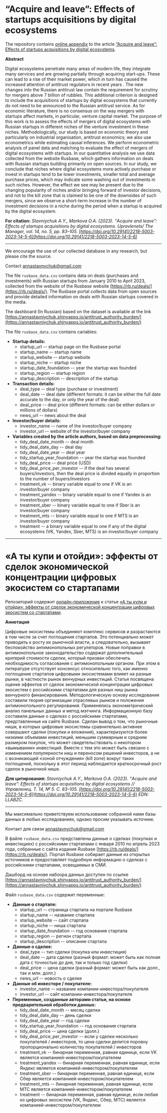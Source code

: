 # “Acquire and leave”: Effects of startups acquisitions by digital ecosystems

The repository contains [online appendix](https://annastavniychuk.shinyapps.io/antitrust_authority_burden/) to the article [“Acquire and leave”: Effects of startups acquisitions by digital ecosystems](https://doi.org/10.29141/2218-5003-2023-14-5-6).

**Abstract**

Digital ecosystems penetrate many areas of modern life, they integrate many services and are growing partially through acquiring start-ups. These can lead to a rise of their market power, which in turn has caused the increased attention of antitrust regulators in recent years . The new changes into the Russian antitrust law contain the requirement for scrutiny for mergers above 7 billion of rubbles. This additional criterion is designed to include the acquisitions of startups by digital ecosystems that currently do not need to be announced to the Russian antitrust service. As for economic literature, there is no consensus on the way mergers with startups affect markets, in particular, venture capital market. The purpose of this work is to assess the effects of mergers of digital ecosystems with Russian startups in different niches of the venture investment in these niches. Methodologically, our study is based on economic theory and particularly on industrial organisation, antitrust economics; we also use econometrics while estimating causal inferences. We perform econometric analysis of panel data and matching to evaluate the effect of mergers of digital ecosystems with startups. In our quantitative analysis we use data collected from the website Rusbase, which gathers information on deals with Russian startups building primarily on open sources. In our study, we conclude that niches where digital ecosystems more actively purchase or invest in startups tend to be lower investments, smaller total and average purchase prices, which may indicate some washing out of investments in such niches. However, the effect we see may be present due to the changing popularity of niches and/or bringing forward of investor decisions, and not to the kill zone that is claimed to be one of the downsides of such mergers, since we observe a short-term increase in the number of investment decisions in a niche during the period when a startup is acquired by the digital ecosystem.

**For citation:** *Stavniychuk А.Y., Markova О.А. (2023). “Acquire and leave”: Effects of startups acquisitions by digital ecosystems. Upravlenets/ The Manager, vol. 14, no. 5, pp. 83–105. [https://doi.org/10.29141/2218-5003-2023-14-5-6](https://doi.org/10.29141/2218-5003-2023-14-5-6)*

---

We encourage the use of our collected database in any research, but please cite the source.

Contact [annastavnychuk@gmail.com](mailto:annastavnychuk@gmail.com)

The file `rusbase_data.csv` contains data on deals (purchases and investments) with Russian startups from January 2010 to April 2023, collected from the website of the Rusbase website [https://rb.ru/deals/](https://rb.ru/deals/). The Rusbase portal collects data from open sources and provide detailed information on deals with Russian startups covered in the media. 

The dashboard (In Russian) based on the dataset is available at the link [https://annastavniychuk.shinyapps.io/antitrust_authority_burden/](https://annastavniychuk.shinyapps.io/antitrust_authority_burden/)

The file `rusbase_data.csv` contains cariables:

- **Startup details:**
   - startup_url -- startup page on the Rusbase portal
   - startup_name -- startup name
   - starlup_website -- startup website
   - startup_niche -- startup niche
   - startup_date_foundation -- year the startup was founded
   - startup_region -- startup region
   - startup_description -- description of the startup
- **Transaction details:**
   - deal_type -- deal type (purchase or investment)
   - deal_date -- deal date (different formats: it can be either the full date accurate to the day, or only the year of the deal)
   - deal_price -- deal price (different formats: can be either dollars or millions of dollars)
   - news_url -- news about the deal
- **Investor/buyer details:**
   - investor_name -- name of the investor/buyer company
   - investor_url -- website of the investor/buyer company
- **Variables created by the article authors, based on data preprocessing:**
   - tidy_deal_date_month -- deal month
   - tidy_deal_date_day -- deal day
   - tidy_deal_date_year -- deal year
   - tidy_startup_year_foundation -- year the startup was founded
   - tidy_deal_price -- deal price (USD)
   - tidy_deal_price_per_investor -- if the deal has several buyers/investors, then the deal price is divided equally in proportion to the number of buyers/investors
   - treatment_vk -- binary variable equal to one if VK is an investor/buyer company
   - treatment_yandex -- binary variable equal to one if Yandex is an investor/buyer company
   - treatment_sber -- binary variable equal to one if Sber is an investor/buyer company
   - treatment_mts -- binary variable equal to one if MTS is an investor/buyer company
   - treatment -- a binary variable equal to one if any of the digital ecosystems (VK, Yandex, Sber, MTS) is an investor/buyer company

---

# «А ты купи и отойди»: эффекты от сделок экономической концентрации цифровых экосистем со стартапами
 
Репозиторий содержит [онлайн-приложение](https://annastavniychuk.shinyapps.io/antitrust_authority_burden/) к статье [«А ты купи и отойди»: эффекты от сделок экономической концентрации цифровых экосистем со стартапами](https://doi.org/10.29141/2218-5003-2023-14-5-6).

**Аннотация**

Цифровые экосистемы объединяют комплекс сервисов и разрастаются в том числе за счет поглощения стартапов. Это потенциально может приводить к росту их рыночной власти, а следовательно, вызывает беспокойство антимонопольных регуляторов. Новые поправки в антимонопольное законодательство содержат дополнительный критерий стоимости сделки, который призван обеспечить необходимость согласования с антимонопольным органом. При этом в литературе отсутствует консенсус относительно того, как именно поглощение стартапов цифровыми экосистемами влияет на разные рынки, в частности рынок венчурных инвестиций. Статья посвящена оценке эффектов от сделок экономической концентрации цифровых экосистем с российскими стартапами для разных ниш рынка венчурного финансирования. Методологическую основу исследования составили теория организации отраслевых рынков и положения антимонопольного регулирования. Применялись эконометрический анализ панельных данных и метод мэтчинга. Информационную базу составили данные о сделках с российскими стартапами, представленные на сайте Rusbase. Сделан вывод о том, что рыночные ниши, в которых цифровые экосистемы сравнительно активнее совершают сделки (покупки и вложения), характеризуются более низкими объемами инвестиций, меньшим суммарным и средним размером покупок, что может свидетельствовать о некотором «вымывании» инвестиций. Вместе с тем это может быть связано с изменением популярности ниш и переносом решений инвесторов, а не с возникающей «зоной отчуждения» (kill zone) вокруг таких поглощений, поскольку в этот период наблюдается краткосрочный рост сделок в рыночной нише.

**Для цитирования:** *Stavniychuk А.Y., Markova О.А. (2023). “Acquire and leave”: Effects of startups acquisitions by digital ecosystems // Управленец. Т. 14, № 5. С. 83–105. [https://doi.org/10.29141/2218-5003-2023-14-5-6](https://doi.org/10.29141/2218-5003-2023-14-5-6) EDN: LLABZC.*

---

Мы максимально приветствуем использование собранной нами базы данных в любых исследованиях, однако просим указывать источник. 

Контакт для связи [annastavnychuk@gmail.com](mailto:annastavnychuk@gmail.com)

В файле `rusbase_data.csv` представлены данные о сделках (покупках и инвестициях) с российскими стартапами с января 2010 по апрель 2023 года, собранные с сайта издания Rusbase [https://rb.ru/deals/](https://rb.ru/deals/). Портал Rusbase собирает данные из открытых источников и предоставляет подробную информацию о сделках с российскими стартапами, освещаемых в СМИ.

Дашборд на основе набоора данных доступен по ссылке [https://annastavniychuk.shinyapps.io/antitrust_authority_burden/](https://annastavniychuk.shinyapps.io/antitrust_authority_burden/) 

Файл `rusbase_data.csv` содержит переменные:

- **Данные о стартапе:**
  - startup_url -- страница стартапа на портале Rusbase
  - startup_name -- название стартапа
  - starlup_website -- сайт стартапа 
  - startup_niche -- ниша стартапа 
  - startup_date_foundation -- год основания стартапа
  - startup_region -- регион стартапа 
  - startup_description -- описание стартапа
- **Данные о сделке:** 
  - deal_type -- тип сделки (покупка или инвестиция)
  - deal_date -- дата сделки (разный формат: может быть как полная дата с точностью до дня, так и только год сделки)
  - deal_price -- цена сделки (разный формат: может быть как долл., так и млн. долл.)
  - news_url -- новость о сделке 
- **Данные об инвесторе / покупателе:** 
  - investor_name -- название компании-инвестора/покупателя
  - investor_url -- сайт компании-инвестора/покупателя
- **Переменные, созданные авторами статьи, на основе предварительной обработки данных:** 
  - tidy_deal_date_month -- месяц сделки 
  - tidy_deal_date_day -- день сделки 
  - tidy_deal_date_year -- год сделки 
  - tidy_startup_year_foundation -- год основания стартапа
  - tidy_deal_price -- цена сделки (долл.)
  - tidy_deal_price_per_investor -- если у сделки несколько покупателей / инвесторов, то цена сделки делится поровну пропорционально количеству покупателей / инвесторов
  - treatment_vk -- бинарная переменная, равная единице, если VK является компанией-инвестором/покупателем
  - treatment_yandex -- бинарная переменная, равная единице, если Яндекс является компанией-инвестором/покупателем
  - treatment_sber -- бинарная переменная, равная единице, если Сбер является компанией-инвестором/покупателем
  - treatment_mts -- бинарная переменная, равная единице, если МТС является компанией-инвестором/покупателем
  - treatment -- бинарная переменная, равная единице, если любая из цифровых экосистем (VK, Яндекс, Сбер, МТС) является компанией-инвестором/покупателем
